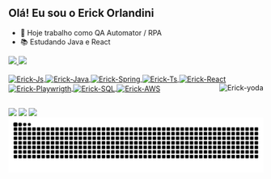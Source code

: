 ## Olá! Eu sou o Erick Orlandini 
- 🤖 Hoje trabalho como QA Automator / RPA 
- 📚 Estudando Java e React

<div>
  <a href="https://github.com/erickorlandini">
  <img height="150em" src="https://github-readme-stats.vercel.app/api?username=erickorlandini&show_icons=true&theme=codeSTACKr&include_all_commits=true&count_private=true"/>
  <img height="150em" src="https://github-readme-stats.vercel.app/api/top-langs/?username=erickorlandini&layout=compact&langs_count=16&theme=codeSTACKr"/>
</div>
<div style="display: inline_block"><br>
  <img align="center" alt="Erick-Js" height="30" width="40" src="https://cdn.jsdelivr.net/gh/devicons/devicon@latest/icons/javascript/javascript-original.svg"/>
  <img align="center" alt="Erick-Java" height="30" width="40" src="https://cdn.jsdelivr.net/gh/devicons/devicon@latest/icons/java/java-plain.svg"/>
  <img align="center" alt="Erick-Spring" height="30" width="40" src="https://cdn.jsdelivr.net/gh/devicons/devicon@latest/icons/spring/spring-original.svg"/>
  <img align="center" alt="Erick-Ts" height="30" width="40" src="https://cdn.jsdelivr.net/gh/devicons/devicon@latest/icons/typescript/typescript-original.svg"/>
  <img align="center" alt="Erick-React" height="30" width="40" src="https://cdn.jsdelivr.net/gh/devicons/devicon@latest/icons/react/react-original.svg"/>
  <img align="center" alt="Erick-Playwrigth" height="30" width="40" src="https://cdn.jsdelivr.net/gh/devicons/devicon@latest/icons/playwright/playwright-original.svg"/>
  <img align="center" alt="Erick-SQL" height="30" width="40" src="https://cdn.jsdelivr.net/gh/devicons/devicon@latest/icons/sqldeveloper/sqldeveloper-original.svg"/>
  <img align="center" alt="Erick-AWS" height="30" width="40" src="https://cdn.jsdelivr.net/gh/devicons/devicon@latest/icons/amazonwebservices/amazonwebservices-plain-wordmark.svg"/>
  <img align="right" alt="Erick-yoda" src="https://cdn.discord.com/attachments/795358919417397249/825430589581688872/hi.gif"/>
</div>

##

<div>
  <a href="https://mail.google.com/mail/u/0/?tab=rm&ogbl#inbox"><img src="https://img.shields.io/badge/-Gmail-%23333?style-for-the-badge&logo=gmail&logoColor-white" target="_blank"></a>
  <a href="https://www.linkedin.com/in/erick-orlandini-souza-aleixo-917881231/" target="_blank"><img src="https://img.shields.io/badge/-LinkedIn-%23007785?style-for-the-badge&logo=linkedin&logoColor-white" target="_blank"></a>
  <a href="https://www.instagram.com/erickorlandini/" target="_blank"><img src="https://img.shields.io/badge/-Instagram-%23E4405F?style-for-the-badge&logo=instagram&logoColor-white" target="_blank"></a>
</div>

<picture>
  <source media="(prefers-color-scheme: dark)" srcset="https://raw.githubusercontent.com/erickorlandini/erickorlandini/output/github-contribution-grid-snake-dark.svg">
  <source media="(prefers-color-scheme: light)" srcset="https://raw.githubusercontent.com/erickorlandini/erickorlandini/output/github-contribution-grid-snake.svg">
  <img alt="github contribution grid snake animation" src="https://raw.githubusercontent.com/erickorlandini/erickorlandini/output/github-contribution-grid-snake.svg">
</picture>
<br><br>

